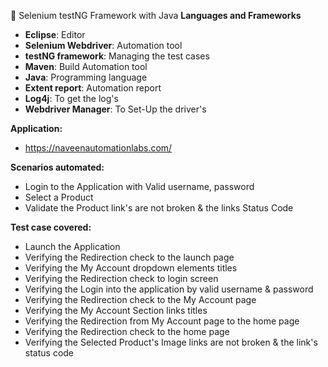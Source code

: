 🚀 Selenium testNG Framework with Java
**Languages and Frameworks**
- **Eclipse**: Editor
- **Selenium Webdriver**: Automation tool
- **testNG framework**: Managing the test cases
- **Maven**: Build Automation tool
- **Java**: Programming language
- **Extent report**: Automation report
- **Log4j**: To get the log's
- **Webdriver Manager**: To Set-Up the driver's

**Application:**
- https://naveenautomationlabs.com/

**Scenarios automated:**
- Login to the Application with Valid username, password
- Select a Product
- Validate the Product link's are not broken & the links Status Code

**Test case covered:**
- Launch the Application
- Verifying the Redirection check to the launch page
- Verifying the My Account dropdown elements titles
- Verifying the Redirection check to login screen
- Verifying the Login into the application by valid username & password
- Verifying the Redirection check to the My Account page
- Verifying the My Account Section links titles
- Verifying the Redirection from My Account page to the home page
- Verifying the Redirection check to the home page
- Verifying the Selected Product's Image links are not broken & the link's status code

